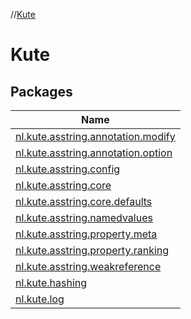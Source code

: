 //[Kute](index.md)

# Kute

## Packages

| Name |
|---|
| [nl.kute.asstring.annotation.modify](-kute/nl.kute.asstring.annotation.modify/index.md) |
| [nl.kute.asstring.annotation.option](-kute/nl.kute.asstring.annotation.option/index.md) |
| [nl.kute.asstring.config](-kute/nl.kute.asstring.config/index.md) |
| [nl.kute.asstring.core](-kute/nl.kute.asstring.core/index.md) |
| [nl.kute.asstring.core.defaults](-kute/nl.kute.asstring.core.defaults/index.md) |
| [nl.kute.asstring.namedvalues](-kute/nl.kute.asstring.namedvalues/index.md) |
| [nl.kute.asstring.property.meta](-kute/nl.kute.asstring.property.meta/index.md) |
| [nl.kute.asstring.property.ranking](-kute/nl.kute.asstring.property.ranking/index.md) |
| [nl.kute.asstring.weakreference](-kute/nl.kute.asstring.weakreference/index.md) |
| [nl.kute.hashing](-kute/nl.kute.hashing/index.md) |
| [nl.kute.log](-kute/nl.kute.log/index.md) |

